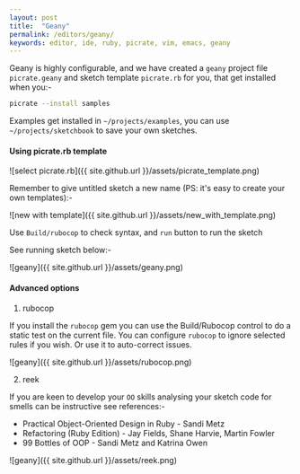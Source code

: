 ```yaml
---
layout: post
title:  "Geany"
permalink: /editors/geany/
keywords: editor, ide, ruby, picrate, vim, emacs, geany
---
```

Geany is highly configurable, and we have created a `geany` project file `picrate.geany` and sketch template `picrate.rb` for you, that get installed when you:-

```bash
picrate --install samples
```
Examples get installed in `~/projects/examples`, you can use `~/projects/sketchbook` to save your own sketches.

#### Using picrate.rb template ####

![select picrate.rb]({{ site.github.url }}/assets/picrate_template.png)

Remember to give untitled sketch a new name (PS: it's easy to create your own templates):-

![new with template]({{ site.github.url }}/assets/new_with_template.png)

Use `Build/rubocop` to check syntax, and `run` button to run the
 sketch

See running sketch below:-

![geany]({{ site.github.url }}/assets/geany.png)

#### Advanced options

1. rubocop

If you install the `rubocop` gem you can use the Build/Rubocop control to do a static test on the current file. You can configure `rubocop` to ignore selected rules if you wish. Or use it to auto-correct issues.

![geany]({{ site.github.url }}/assets/rubocop.png)

2. reek

If you are keen to develop your `OO` skills analysing your sketch code for smells can be instructive see references:-

* Practical Object-Oriented Design in Ruby - Sandi Metz
* Refactoring (Ruby Edition) - Jay Fields, Shane Harvie, Martin Fowler
* 99 Bottles of OOP - Sandi Metz and Katrina Owen

![geany]({{ site.github.url }}/assets/reek.png)

